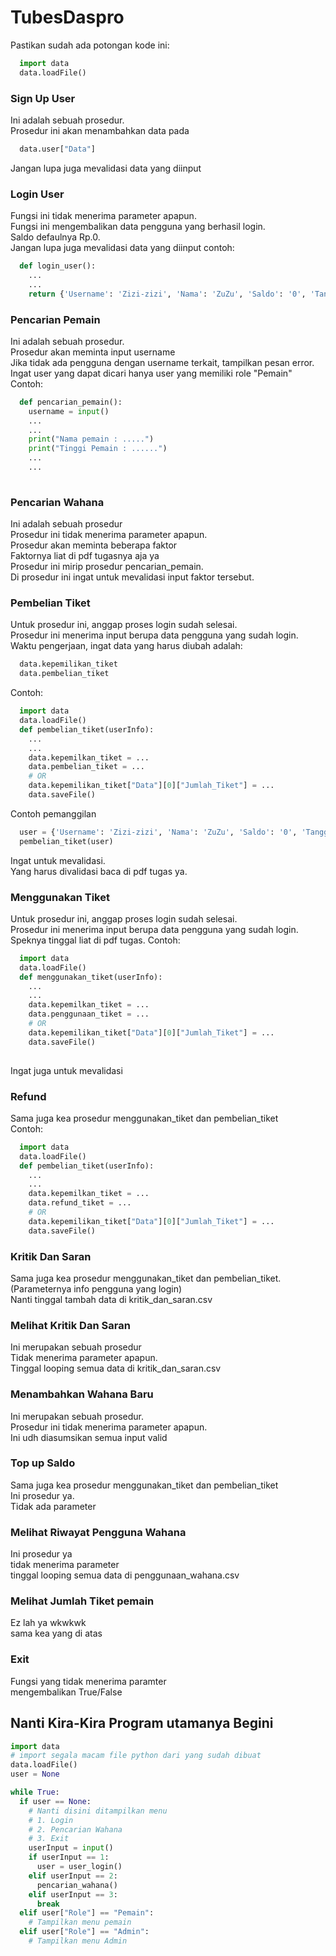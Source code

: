 # TubesDaspro
Pastikan sudah ada potongan kode ini:

```python
  import data
  data.loadFile()
```

### Sign Up User

Ini adalah sebuah prosedur.<br/>
Prosedur ini akan menambahkan data pada
```python
  data.user["Data"]
```
Jangan lupa juga mevalidasi data yang diinput

### Login User
Fungsi ini tidak menerima parameter apapun.<br/>
Fungsi ini mengembalikan data pengguna yang berhasil login.<br/>
Saldo defaulnya Rp.0.<br/>
Jangan lupa juga mevalidasi data yang diinput
contoh:
```python
  def login_user():
    ...
    ...
    return {'Username': 'Zizi-zizi', 'Nama': 'ZuZu', 'Saldo': '0', 'Tanggal_Lahir': '13/05/2005', 'Role': 'Pemain', 'Password': 'Zazi_798'}
```
### Pencarian Pemain
Ini adalah sebuah prosedur.<br/>
Prosedur akan meminta input username <br/>
Jika tidak ada pengguna dengan username terkait, tampilkan pesan error.<br/>
Ingat user yang dapat dicari hanya user yang memiliki role "Pemain"
Contoh:
```python
  def pencarian_pemain():
    username = input()
    ...
    ...
    print("Nama pemain : .....")
    print("Tinggi Pemain : ......")
    ...
    ...
    
```

### Pencarian Wahana
Ini adalah sebuah prosedur<br/>
Prosedur ini tidak menerima parameter apapun. <br/>
Prosedur akan meminta beberapa faktor<br/>
Faktornya liat di pdf tugasnya aja ya<br/>
Prosedur ini mirip prosedur pencarian_pemain.<br/>
Di prosedur ini ingat untuk mevalidasi input faktor tersebut.

### Pembelian Tiket
Untuk prosedur ini, anggap proses login sudah selesai.<br/>
Prosedur ini menerima input berupa data pengguna yang sudah login.<br/>
Waktu pengerjaan, ingat data yang harus diubah adalah:
```python
  data.kepemilikan_tiket
  data.pembelian_tiket
```
Contoh:
```python
  import data
  data.loadFile()
  def pembelian_tiket(userInfo):
    ...
    ...
    data.kepemilkan_tiket = ...
    data.pembelian_tiket = ...
    # OR
    data.kepemilikan_tiket["Data"][0]["Jumlah_Tiket"] = ...
    data.saveFile()
```
Contoh pemanggilan
```python
  user = {'Username': 'Zizi-zizi', 'Nama': 'ZuZu', 'Saldo': '0', 'Tanggal_Lahir': '13/05/2005', 'Role': 'Pemain', 'Password': 'Zazi_798'}
  pembelian_tiket(user)
```
Ingat untuk mevalidasi.<br/>
Yang harus divalidasi baca di pdf tugas ya.

### Menggunakan Tiket
Untuk prosedur ini, anggap proses login sudah selesai.<br/>
Prosedur ini menerima input berupa data pengguna yang sudah login.<br/>
Speknya tinggal liat di pdf tugas.
Contoh:
```python
  import data
  data.loadFile()
  def menggunakan_tiket(userInfo):
    ...
    ...
    data.kepemilkan_tiket = ...
    data.penggunaan_tiket = ...
    # OR
    data.kepemilikan_tiket["Data"][0]["Jumlah_Tiket"] = ...
    data.saveFile()
    
```
Ingat juga untuk mevalidasi

### Refund
Sama juga kea prosedur menggunakan_tiket dan pembelian_tiket<br/>
Contoh:
```python
  import data
  data.loadFile()
  def pembelian_tiket(userInfo):
    ...
    ...
    data.kepemilkan_tiket = ...
    data.refund_tiket = ...
    # OR
    data.kepemilikan_tiket["Data"][0]["Jumlah_Tiket"] = ...
    data.saveFile()
```
### Kritik Dan Saran
Sama juga kea prosedur menggunakan_tiket dan pembelian_tiket.(Parameternya info pengguna yang login)<br/>
Nanti tinggal tambah data di kritik_dan_saran.csv

### Melihat Kritik Dan Saran
Ini merupakan sebuah prosedur <br/>
Tidak menerima parameter apapun.<br/>
Tinggal looping semua data di kritik_dan_saran.csv

### Menambahkan Wahana Baru
Ini merupakan sebuah prosedur.<br/>
Prosedur ini tidak menerima parameter apapun.<br/>
Ini udh diasumsikan semua input valid

### Top up Saldo
Sama juga kea prosedur menggunakan_tiket dan pembelian_tiket<br/>
Ini prosedur ya.<br/>
Tidak ada parameter
### Melihat Riwayat Pengguna Wahana
Ini prosedur ya<br/>
tidak menerima parameter<br/>
tinggal looping semua data di penggunaan_wahana.csv

### Melihat Jumlah Tiket pemain
Ez lah ya wkwkwk<br/>
sama kea yang di atas

### Exit
Fungsi yang tidak menerima paramter<br/>
mengembalikan True/False



## Nanti Kira-Kira Program utamanya Begini
```python
import data
# import segala macam file python dari yang sudah dibuat
data.loadFile()
user = None

while True:
  if user == None:
    # Nanti disini ditampilkan menu 
    # 1. Login
    # 2. Pencarian Wahana
    # 3. Exit
    userInput = input()
    if userInput == 1:
      user = user_login()
    elif userInput == 2:
      pencarian_wahana()
    elif userInput == 3:
      break
  elif user["Role"] == "Pemain":
    # Tampilkan menu pemain
  elif user["Role"] == "Admin":
    # Tampilkan menu Admin
